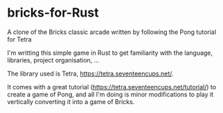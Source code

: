 # bricks-for-Rust
A clone of the Bricks classic arcade written by following the Pong tutorial for Tetra

I'm writting this simple game in Rust to get familiarity with the language, libraries, project organisation, ...

The library used is Tetra, https://tetra.seventeencups.net/. 

It comes with a great tutorial (https://tetra.seventeencups.net/tutorial/) to create a game of Pong, and all I'm doing is minor modifications to play it vertically converting it into a game of Bricks.

